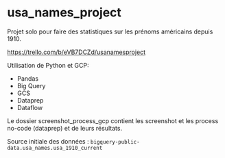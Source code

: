 # usa_names_project

Projet solo pour faire des statistiques sur les prénoms américains depuis 1910.

https://trello.com/b/eVB7DCZd/usanamesproject

Utilisation de Python et GCP:
- Pandas
- Big Query
- GCS
- Dataprep
- Dataflow

Le dossier screenshot_process_gcp contient les screenshot et les process no-code (dataprep) et de leurs résultats.

Source initiale des données : 
`bigquery-public-data.usa_names.usa_1910_current`